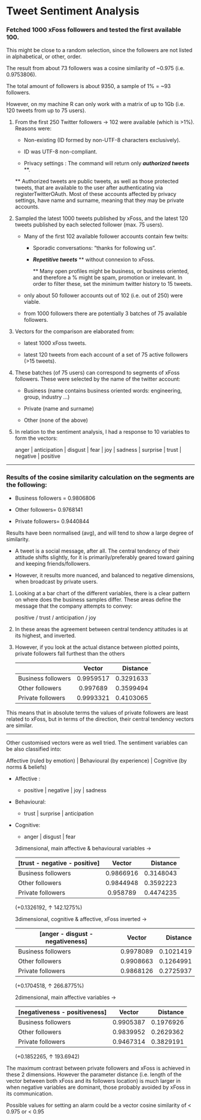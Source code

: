 Tweet Sentiment Analysis
=====================

### Fetched 1000 xFoss followers and tested the first available 100.

  This might be close to a random selection, since the followers are not listed in alphabetical, or other, order.

  The result from about 73 followers was a cosine similarity of ~0.975  (i.e. 0.9753806).

  The total amount of followers is about 9350, a sample of 1% = ~93 followers.

  However, on my machine R can only work with a matrix of up to 1Gb (i.e. 120 tweets from up to 75 users).

1. From the first 250 Twitter followers →  102 were available (which is >1%). Reasons were:
    - Non-existing (ID formed by non-UTF-8 characters exclusively).

    - ID was UTF-8 non-compliant.

    - Privacy settings : The command will return only *__authorized tweets__* **.

    ** Authorized tweets are public tweets, as well as those protected tweets, that are available to the user after authenticating via registerTwitterOAuth. Most of these accounts affected by privacy settings, have name and surname, meaning that they may be private accounts.

2. Sampled the latest 1000 tweets published by xFoss, and the latest 120 tweets published by each selected follower (max. 75 users).
    - Many of the first 102 available follower accounts contain few twits:
      - Sporadic conversations: “thanks for following us”.

      - *__Repetitive tweets__* ** without connexion to xFoss.

        ** Many open profiles might be business, or business oriented, and therefore a % might be spam, promotion or irrelevant. In order to filter these, set the minimum twitter history to 15 tweets.
    - only about 50 follower accounts out of 102 (i.e. out of 250) were viable.

    - from 1000 followers there are potentially 3 batches of 75 available followers.

3. Vectors for the comparison are elaborated from:
    - latest 1000 xFoss tweets.

    - latest 120 tweets from each account of a set of 75 active followers (>15 tweets).

4. These batches (of 75 users) can correspond to segments of xFoss followers. These were selected by the name of the twitter account:
    - Business (name contains business oriented words: engineering, group, industry ...)

    - Private (name and surname)

    - Other (none of the above)

5. In relation to the sentiment analysis, I had a response to 10 variables to form the vectors:

    anger | anticipation | disgust | fear | joy | sadness | surprise | trust | negative | positive

---
### Results of the cosine similarity calculation on the segments are the following:

  - Business followers = 0.9806806

  - Other followers= 0.9768141

  - Private followers= 0.9440844

Results have been normalised (avg), and will tend to show a large degree of similarity.
  - A tweet is a social message, after all. The central tendency of their attitude shifts slightly, for it is primarily/preferably geared toward gaining and keeping friends/followers.

  -  However, it results more nuanced, and balanced to negative dimensions, when broadcast by private users.

1. Looking at a bar chart of the different variables, there is a clear pattern on where does the business samples differ. These areas define the message that the company attempts to convey:

    positive  /  trust  /  anticipation  /  joy

2. In these areas the agreement between central tendency attitudes is at its highest, and  inverted.

3. However, if you look at the actual distance between plotted points, private followers fall furthest than the others 

    |                    | Vector        | Distance  |
    | ------------------ |:-------------:| ---------:|
    | Business followers | 0.9959517     | 0.3291633 |
    | Other followers    | 0.997689      | 0.3599494 |
    | Private followers  | 0.9993321     | 0.4103065 |

This means that in absolute terms the values of private followers are least related to xFoss, but in terms of the direction, their central tendency vectors are similar.

---

Other customised vectors were as well tried. The sentiment variables can be also classified into:

   Affective (ruled by emotion) | Behavioural (by experience) | Cognitive (by norms & beliefs)

  - Affective : 
    - positive  |  negative  |  joy  |  sadness

  - Behavioural:
    - trust  |  surprise  |  anticipation

  - Cognitive:
    - anger  |  disgust  |  fear

    3dimensional, main affective & behavioural variables →

    | [trust - negative - positive] | Vector   | Distance  |
    | ----------------------------- |:--------:| ---------:|
    | Business followers            | 0.9866916| 0.3148043 |
    | Other followers               | 0.9844948| 0.3592223 |
    | Private followers             | 0.958789 | 0.4474235 |

    (+0.1326192, ↑ 142.1275%)

    3dimensional, cognitive & affective, xFoss inverted →

    | [anger - disgust - negativeness] | Vector   | Distance  |
    | -------------------------------- |:--------:| ---------:|
    | Business followers               | 0.9978089| 0.1021419 |
    | Other followers                  | 0.9908663| 0.1264991 |
    | Private followers                | 0.9868126| 0.2725937 |

    (+0.1704518,  ↑ 266.8775%)

    2dimensional, main affective variables →

    | [negativeness - positiveness] | Vector   | Distance  |
    | ----------------------------- |:--------:| ---------:|
    | Business followers            | 0.9905387| 0.1976926 |
    | Other followers               | 0.9839952| 0.2629362 |
    | Private followers             | 0.9467314| 0.3829191 |
    
    (+0.1852265,   ↑ 193.6942)

   The maximum contrast between private followers and xFoss is achieved in these 2 dimensions.
    However the parameter distance (i.e. length of the vector between both xFoss and its followers location) is much larger in when negative variables are dominant, those probably avoided by xFoss in its communication.

  Possible values for setting an alarm could be a vector cosine similarity of	< 0.975  or	 < 0.95